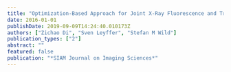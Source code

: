 ```yaml
---
title: "Optimization-Based Approach for Joint X-Ray Fluorescence and Transmission Tomographic Inversion"
date: 2016-01-01
publishDate: 2019-09-09T14:24:40.010173Z
authors: ["Zichao Di", "Sven Leyffer", "Stefan M Wild"]
publication_types: ["2"]
abstract: ""
featured: false
publication: "*SIAM Journal on Imaging Sciences*"
---
```



